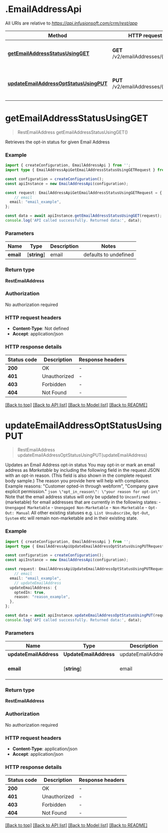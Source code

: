 # .EmailAddressApi

All URIs are relative to *https://api.infusionsoft.com/crm/rest/app*

Method | HTTP request | Description
------------- | ------------- | -------------
[**getEmailAddressStatusUsingGET**](EmailAddressApi.md#getEmailAddressStatusUsingGET) | **GET** /v2/emailAddresses/{email} | Retrieve an Email Address status
[**updateEmailAddressOptStatusUsingPUT**](EmailAddressApi.md#updateEmailAddressOptStatusUsingPUT) | **PUT** /v2/emailAddresses/{email} | Update an Email Address opt-in status


# **getEmailAddressStatusUsingGET**
> RestEmailAddress getEmailAddressStatusUsingGET()

Retrieves the opt-in status for given Email Address

### Example


```typescript
import { createConfiguration, EmailAddressApi } from '';
import type { EmailAddressApiGetEmailAddressStatusUsingGETRequest } from '';

const configuration = createConfiguration();
const apiInstance = new EmailAddressApi(configuration);

const request: EmailAddressApiGetEmailAddressStatusUsingGETRequest = {
    // email
  email: "email_example",
};

const data = await apiInstance.getEmailAddressStatusUsingGET(request);
console.log('API called successfully. Returned data:', data);
```


### Parameters

Name | Type | Description  | Notes
------------- | ------------- | ------------- | -------------
 **email** | [**string**] | email | defaults to undefined


### Return type

**RestEmailAddress**

### Authorization

No authorization required

### HTTP request headers

 - **Content-Type**: Not defined
 - **Accept**: application/json


### HTTP response details
| Status code | Description | Response headers |
|-------------|-------------|------------------|
**200** | OK |  -  |
**401** | Unauthorized |  -  |
**403** | Forbidden |  -  |
**404** | Not Found |  -  |

[[Back to top]](#) [[Back to API list]](README.md#documentation-for-api-endpoints) [[Back to Model list]](README.md#documentation-for-models) [[Back to README]](README.md)

# **updateEmailAddressOptStatusUsingPUT**
> RestEmailAddress updateEmailAddressOptStatusUsingPUT(updateEmailAddress)

Updates an Email Address opt-in status  You may opt-in or mark an email address as _Marketable_ by including the following field in the request JSON with an opt-in reason. (This field is also shown in the complete request body sample.) The reason you provide here will help with compliance. Example reasons: \"Customer opted-in through webform\", \"Company gave explicit permission.\"  ```json \"opt_in_reason\": \"your reason for opt-in\" ``` Note that the email address status will only be updated to `Unconfirmed` (marketable) for email addresses that are currently in the following states: - `Unengaged Marketable` - `Unengaged Non-Marketable` - `Non-Marketable` - `Opt-Out: Manual`  All other existing statuses e.g. `List Unsubscribe`, `Opt-Out`, `System` etc will remain non-marketable and in their existing state.

### Example


```typescript
import { createConfiguration, EmailAddressApi } from '';
import type { EmailAddressApiUpdateEmailAddressOptStatusUsingPUTRequest } from '';

const configuration = createConfiguration();
const apiInstance = new EmailAddressApi(configuration);

const request: EmailAddressApiUpdateEmailAddressOptStatusUsingPUTRequest = {
    // email
  email: "email_example",
    // updateEmailAddress
  updateEmailAddress: {
    optedIn: true,
    reason: "reason_example",
  },
};

const data = await apiInstance.updateEmailAddressOptStatusUsingPUT(request);
console.log('API called successfully. Returned data:', data);
```


### Parameters

Name | Type | Description  | Notes
------------- | ------------- | ------------- | -------------
 **updateEmailAddress** | **UpdateEmailAddress**| updateEmailAddress |
 **email** | [**string**] | email | defaults to undefined


### Return type

**RestEmailAddress**

### Authorization

No authorization required

### HTTP request headers

 - **Content-Type**: application/json
 - **Accept**: application/json


### HTTP response details
| Status code | Description | Response headers |
|-------------|-------------|------------------|
**200** | OK |  -  |
**401** | Unauthorized |  -  |
**403** | Forbidden |  -  |
**404** | Not Found |  -  |

[[Back to top]](#) [[Back to API list]](README.md#documentation-for-api-endpoints) [[Back to Model list]](README.md#documentation-for-models) [[Back to README]](README.md)


